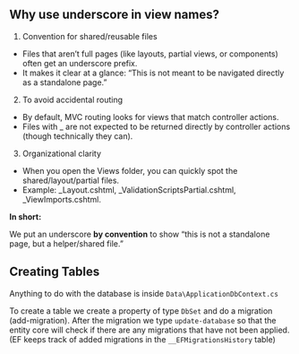 ## Why use underscore in view names?

1. Convention for shared/reusable files

- Files that aren’t full pages (like layouts, partial views, or components) often get an underscore prefix.
- It makes it clear at a glance: “This is not meant to be navigated directly as a standalone page.”

2. To avoid accidental routing

- By default, MVC routing looks for views that match controller actions.
- Files with _ are not expected to be returned directly by controller actions (though technically they can).

3. Organizational clarity

- When you open the Views folder, you can quickly spot the shared/layout/partial files.
- Example: _Layout.cshtml, _ValidationScriptsPartial.cshtml, _ViewImports.cshtml.

**In short:**

We put an underscore **by convention** to show “this is not a standalone page, but a helper/shared file.”



## Creating Tables

Anything to do with the database is inside `Data\ApplicationDbContext.cs`

To create a table we create a property of type `DbSet` and do a migration (add-migration).
After the migration we type `update-database` so that the entity core will check if there are any migrations that have not been applied.
(EF keeps track of added migrations in the `__EFMigrationsHistory` table)